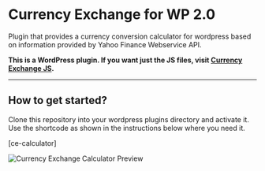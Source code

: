 # Currency Exchange for WP 2.0

Plugin that provides a currency conversion calculator for wordpress based on information provided by Yahoo Finance Webservice API.

**This is a WordPress plugin. If you want just the JS files, visit [Currency Exchange JS](https://github.com/jucostag/currency-exchange-js).**

***

## How to get started?

Clone this repository into your wordpress plugins directory and activate it. Use the shortcode as shown in the instructions below where you need it.

[ce-calculator]

![Currency Exchange Calculator Preview](https://cdn.pbrd.co/images/vZZ82TmSj.png)